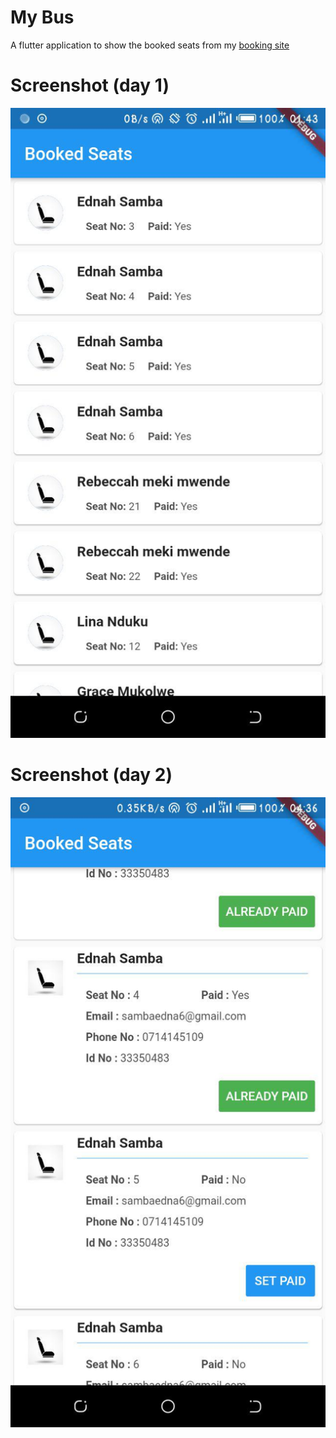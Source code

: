 # My Bus

A  flutter application to show the booked seats from my [booking site](https://james-muriithi.github.io/bus/)

# Screenshot (day 1) 

![Screen Shot](https://raw.githubusercontent.com/james-muriithi/mybus/master/screenshot.jpg)

# Screenshot (day 2) 

![Screen Shot](https://raw.githubusercontent.com/james-muriithi/mybus/master/screenshot2.jpg)